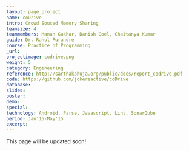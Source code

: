 ```yaml
---
layout: page_project
name: coDrive
intro: Crowd Souced Memory Sharing
teamsize: 4
teammembers: Manan Gakhar, Danish Goel, Chaitanya Kumar
guide: Dr. Rahul Purandre
course: Practice of Programming
_url: 
projectimage: codrive.png
weight: 5
category: Engineering
reference: http://sarthakahuja.org/public/docs/report_codrive.pdf
code: https://github.com/jokereactive/coDrive
database: 
slides: 
poster: 
demo: 
special: 
technology: Android, Parse, Javascript, Lint, SonarQube
period: Jan'15-May'15
excerpt:
---
```

This page will be updated soon!